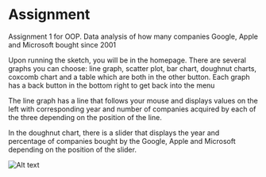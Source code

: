 # Assignment
Assignment 1 for OOP. Data analysis of how many companies Google, Apple and Microsoft bought since 2001

Upon running the sketch, you will be in the homepage. There are several graphs you can choose: line graph, scatter plot, bar chart, doughnut charts, coxcomb chart and a table which are both in the other button. Each graph has a back button in the bottom right to get back into the menu 

The line graph has a line that follows your mouse and displays values on the left with corresponding year and number of companies acquired by each of the three depending on the position of the line.

In the doughnut chart, there is a slider that displays the year and percentage of companies bought by the Google, Apple and Microsoft depending on the position of the slider.

![Alt text](https://github.com/Fanner487/Assignment/tree/master/data/home.JPG)
